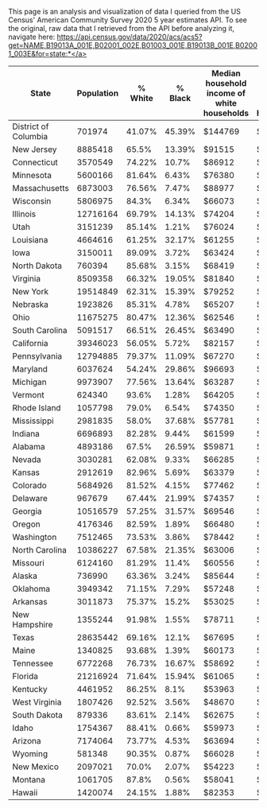 This page is an analysis and visualization of data I queried from the US Census' American Community Survey 2020 5 year estimates API. To see the original, raw data that I retrieved from the API before analyzing it, navigate here: <a href="https://api.census.gov/data/2020/acs/acs5?get=NAME,B19013A_001E,B02001_002E,B01003_001E,B19013B_001E,B02001_003E&for=state:*">https://api.census.gov/data/2020/acs/acs5?get=NAME,B19013A_001E,B02001_002E,B01003_001E,B19013B_001E,B02001_003E&for=state:*</a>

|State|Population|% White|% Black|Median household income of white households|Median household income of black households|
|---|---|---|---|---|---|
|District of Columbia|701974|41.07%|45.39%|$144769|$48515|
|New Jersey|8885418|65.5%|13.39%|$91515|$55453|
|Connecticut|3570549|74.22%|10.7%|$86912|$50905|
|Minnesota|5600166|81.64%|6.43%|$76380|$40785|
|Massachusetts|6873003|76.56%|7.47%|$88977|$54835|
|Wisconsin|5806975|84.3%|6.34%|$66073|$32857|
|Illinois|12716164|69.79%|14.13%|$74204|$41021|
|Utah|3151239|85.14%|1.21%|$76024|$44772|
|Louisiana|4664616|61.25%|32.17%|$61255|$31479|
|Iowa|3150011|89.09%|3.72%|$63424|$33662|
|North Dakota|760394|85.68%|3.15%|$68419|$39280|
|Virginia|8509358|66.32%|19.05%|$81840|$52929|
|New York|19514849|62.31%|15.39%|$79252|$51060|
|Nebraska|1923826|85.31%|4.78%|$65207|$37163|
|Ohio|11675275|80.47%|12.36%|$62546|$34778|
|South Carolina|5091517|66.51%|26.45%|$63490|$36271|
|California|39346023|56.05%|5.72%|$82157|$54976|
|Pennsylvania|12794885|79.37%|11.09%|$67270|$40370|
|Maryland|6037624|54.24%|29.86%|$96693|$69964|
|Michigan|9973907|77.56%|13.64%|$63287|$36561|
|Vermont|624340|93.6%|1.28%|$64205|$37489|
|Rhode Island|1057798|79.0%|6.54%|$74350|$47723|
|Mississippi|2981835|58.0%|37.68%|$57781|$31389|
|Indiana|6696893|82.28%|9.44%|$61599|$36131|
|Alabama|4893186|67.5%|26.59%|$59871|$35239|
|Nevada|3030281|62.08%|9.33%|$66285|$42047|
|Kansas|2912619|82.96%|5.69%|$63379|$39274|
|Colorado|5684926|81.52%|4.15%|$77462|$53806|
|Delaware|967679|67.44%|21.99%|$74357|$50870|
|Georgia|10516579|57.25%|31.57%|$69546|$46964|
|Oregon|4176346|82.59%|1.89%|$66480|$44138|
|Washington|7512465|73.53%|3.86%|$78442|$56196|
|North Carolina|10386227|67.58%|21.35%|$63006|$40767|
|Missouri|6124160|81.29%|11.4%|$60556|$38456|
|Alaska|736990|63.36%|3.24%|$85644|$64054|
|Oklahoma|3949342|71.15%|7.29%|$57248|$36790|
|Arkansas|3011873|75.37%|15.2%|$53025|$32844|
|New Hampshire|1355244|91.98%|1.55%|$78711|$59261|
|Texas|28635442|69.16%|12.1%|$67695|$48293|
|Maine|1340825|93.68%|1.39%|$60173|$41174|
|Tennessee|6772268|76.73%|16.67%|$58692|$40020|
|Florida|21216924|71.64%|15.94%|$61065|$43418|
|Kentucky|4461952|86.25%|8.1%|$53963|$37521|
|West Virginia|1807426|92.52%|3.56%|$48670|$32803|
|South Dakota|879336|83.61%|2.14%|$62675|$47270|
|Idaho|1754367|88.41%|0.66%|$59973|$45059|
|Arizona|7174064|73.77%|4.53%|$63694|$49418|
|Wyoming|581348|90.35%|0.87%|$66028|$53354|
|New Mexico|2097021|70.0%|2.07%|$54223|$42963|
|Montana|1061705|87.8%|0.56%|$58041|$47177|
|Hawaii|1420074|24.15%|1.88%|$82353|$71939|
